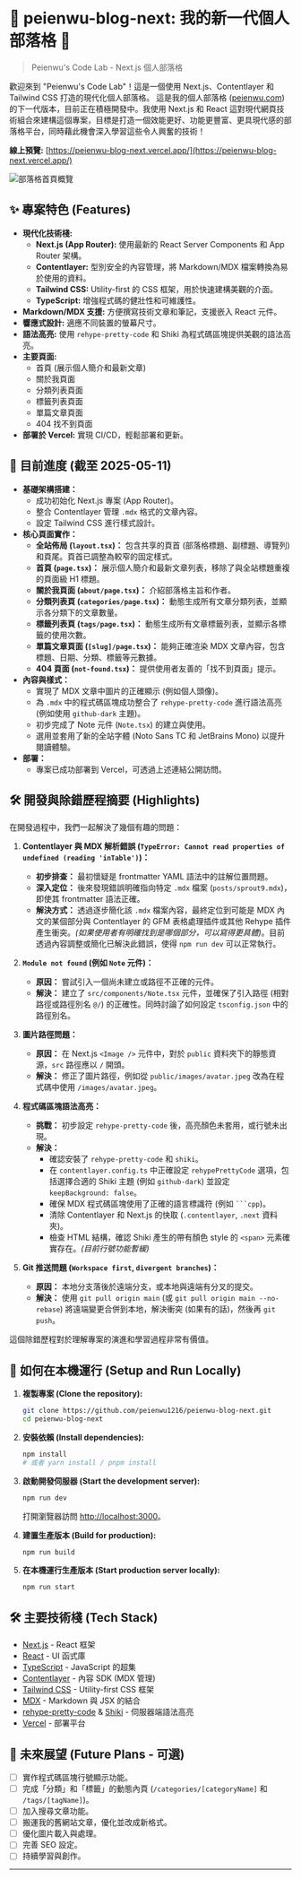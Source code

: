# 🚧 peienwu-blog-next: 我的新一代個人部落格 🚧

> Peienwu's Code Lab - Next.js 個人部落格

歡迎來到 "Peienwu's Code Lab"！這是一個使用 Next.js、Contentlayer 和 Tailwind CSS 打造的現代化個人部落格。
這是我的個人部落格 ([peienwu.com](https://peienwu.com/)) 的下一代版本，目前正在積極開發中。我使用 Next.js 和 React 這對現代網頁技術組合來建構這個專案，目標是打造一個效能更好、功能更豐富、更具現代感的部落格平台，同時藉此機會深入學習這些令人興奮的技術！

**線上預覽:** [https://peienwu-blog-next.vercel.app/](https://peienwu-blog-next.vercel.app/)

![部落格首頁概覽](https://github.com/user-attachments/assets/58a2d7c9-67eb-4e29-9989-b700b833a64a)

## ✨ 專案特色 (Features)

* **現代化技術棧:**
    * **Next.js (App Router):** 使用最新的 React Server Components 和 App Router 架構。
    * **Contentlayer:** 型別安全的內容管理，將 Markdown/MDX 檔案轉換為易於使用的資料。
    * **Tailwind CSS:** Utility-first 的 CSS 框架，用於快速建構美觀的介面。
    * **TypeScript:** 增強程式碼的健壯性和可維護性。
* **Markdown/MDX 支援:** 方便撰寫技術文章和筆記，支援嵌入 React 元件。
* **響應式設計:** 適應不同裝置的螢幕尺寸。
* **語法高亮:** 使用 `rehype-pretty-code` 和 Shiki 為程式碼區塊提供美觀的語法高亮。
* **主要頁面:**
    * 首頁 (展示個人簡介和最新文章)
    * 關於我頁面
    * 分類列表頁面
    * 標籤列表頁面
    * 單篇文章頁面
    * 404 找不到頁面
* **部署於 Vercel:** 實現 CI/CD，輕鬆部署和更新。

## 🚀 目前進度 (截至 2025-05-11)

* **基礎架構搭建：**
    * 成功初始化 Next.js 專案 (App Router)。
    * 整合 Contentlayer 管理 `.mdx` 格式的文章內容。
    * 設定 Tailwind CSS 進行樣式設計。
* **核心頁面實作：**
    * **全站佈局 (`layout.tsx`)：** 包含共享的頁首 (部落格標題、副標題、導覽列) 和頁尾。頁首已調整為較窄的固定樣式。
    * **首頁 (`page.tsx`)：** 展示個人簡介和最新文章列表，移除了與全站標題重複的頁面級 H1 標題。
    * **關於我頁面 (`about/page.tsx`)：** 介紹部落格主旨和作者。
    * **分類列表頁 (`categories/page.tsx`)：** 動態生成所有文章分類列表，並顯示各分類下的文章數量。
    * **標籤列表頁 (`tags/page.tsx`)：** 動態生成所有文章標籤列表，並顯示各標籤的使用次數。
    * **單篇文章頁面 (`[slug]/page.tsx`)：** 能夠正確渲染 MDX 文章內容，包含標題、日期、分類、標籤等元數據。
    * **404 頁面 (`not-found.tsx`)：** 提供使用者友善的「找不到頁面」提示。
* **內容與樣式：**
    * 實現了 MDX 文章中圖片的正確顯示 (例如個人頭像)。
    * 為 `.mdx` 中的程式碼區塊成功整合了 `rehype-pretty-code` 進行語法高亮 (例如使用 `github-dark` 主題)。
    * 初步完成了 Note 元件 (`Note.tsx`) 的建立與使用。
    * 選用並套用了新的全站字體 (Noto Sans TC 和 JetBrains Mono) 以提升閱讀體驗。
* **部署：**
    * 專案已成功部署到 Vercel，可透過上述連結公開訪問。

## 🛠️ 開發與除錯歷程摘要 (Highlights)

在開發過程中，我們一起解決了幾個有趣的問題：

1.  **Contentlayer 與 MDX 解析錯誤 (`TypeError: Cannot read properties of undefined (reading 'inTable')`)：**
    * **初步排查：** 最初懷疑是 frontmatter YAML 語法中的註解位置問題。
    * **深入定位：** 後來發現錯誤明確指向特定 `.mdx` 檔案 (`posts/sprout9.mdx`)，即使其 frontmatter 語法正確。
    * **解決方式：** 透過逐步簡化該 `.mdx` 檔案內容，最終定位到可能是 MDX 內文的某個部分與 Contentlayer 的 GFM 表格處理插件或其他 Rehype 插件產生衝突。*(如果使用者有明確找到是哪個部分，可以寫得更具體)*。目前透過內容調整或簡化已解決此錯誤，使得 `npm run dev` 可以正常執行。

2.  **`Module not found` (例如 `Note` 元件)：**
    * **原因：** 嘗試引入一個尚未建立或路徑不正確的元件。
    * **解決：** 建立了 `src/components/Note.tsx` 元件，並確保了引入路徑 (相對路徑或路徑別名 `@/`) 的正確性。同時討論了如何設定 `tsconfig.json` 中的路徑別名。

3.  **圖片路徑問題：**
    * **原因：** 在 Next.js `<Image />` 元件中，對於 `public` 資料夾下的靜態資源，`src` 路徑應以 `/` 開頭。
    * **解決：** 修正了圖片路徑，例如從 `public/images/avatar.jpeg` 改為在程式碼中使用 `/images/avatar.jpeg`。

4.  **程式碼區塊語法高亮：**
    * **挑戰：** 初步設定 `rehype-pretty-code` 後，高亮顏色未套用，或行號未出現。
    * **解決：**
        * 確認安裝了 `rehype-pretty-code` 和 `shiki`。
        * 在 `contentlayer.config.ts` 中正確設定 `rehypePrettyCode` 選項，包括選擇合適的 Shiki 主題 (例如 `github-dark`) 並設定 `keepBackground: false`。
        * 確保 MDX 程式碼區塊使用了正確的語言標識符 (例如 ` ```cpp `)。
        * 清除 Contentlayer 和 Next.js 的快取 (`.contentlayer`, `.next` 資料夾)。
        * 檢查 HTML 結構，確認 Shiki 產生的帶有顏色 style 的 `<span>` 元素確實存在。*(目前行號功能暫緩)*

5.  **Git 推送問題 (`Workspace first`, `divergent branches`)：**
    * **原因：** 本地分支落後於遠端分支，或本地與遠端有分叉的提交。
    * **解決：** 使用 `git pull origin main` (或 `git pull origin main --no-rebase`) 將遠端變更合併到本地，解決衝突 (如果有的話)，然後再 `git push`。

這個除錯歷程對於理解專案的演進和學習過程非常有價值。

## 🚀 如何在本機運行 (Setup and Run Locally)

1.  **複製專案 (Clone the repository):**
    ```bash
    git clone https://github.com/peienwu1216/peienwu-blog-next.git
    cd peienwu-blog-next
    ```

2.  **安裝依賴 (Install dependencies):**
    ```bash
    npm install
    # 或者 yarn install / pnpm install
    ```

3.  **啟動開發伺服器 (Start the development server):**
    ```bash
    npm run dev
    ```
    打開瀏覽器訪問 [http://localhost:3000](http://localhost:3000)。

4.  **建置生產版本 (Build for production):**
    ```bash
    npm run build
    ```

5.  **在本機運行生產版本 (Start production server locally):**
    ```bash
    npm run start
    ```

## 🛠️ 主要技術棧 (Tech Stack)

* [Next.js](https://nextjs.org/) - React 框架
* [React](https://reactjs.org/) - UI 函式庫
* [TypeScript](https://www.typescriptlang.org/) - JavaScript 的超集
* [Contentlayer](https://www.contentlayer.dev/) - 內容 SDK (MDX 管理)
* [Tailwind CSS](https://tailwindcss.com/) - Utility-first CSS 框架
* [MDX](https://mdxjs.com/) - Markdown 與 JSX 的結合
* [rehype-pretty-code](https://rehype-pretty-code.netlify.app/) & [Shiki](https://shiki.style/) - 伺服器端語法高亮
* [Vercel](https://vercel.com/) - 部署平台

## 🔮 未來展望 (Future Plans - 可選)

* [ ] 實作程式碼區塊行號顯示功能。
* [ ] 完成「分類」和「標籤」的動態內頁 (`/categories/[categoryName]` 和 `/tags/[tagName]`)。
* [ ] 加入搜尋文章功能。
* [ ] 搬運我的舊網站文章，優化並改成新格式。
* [ ] 優化圖片載入與處理。
* [ ] 完善 SEO 設定。
* [ ] 持續學習與創作。

---
